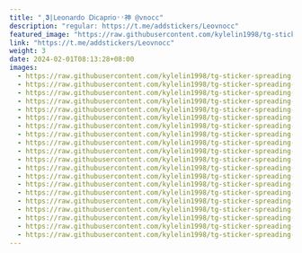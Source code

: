 ```yaml
---
title: "͵𝟑|𝖫𝖾𝗈𝗇𝖺𝗋𝖽𝗈 𝖣𝗂𝖼𝖺𝗉𝗋𝗂𝗈˒˒神 @vnocc"
description: "regular: https://t.me/addstickers/Leovnocc"
featured_image: "https://raw.githubusercontent.com/kylelin1998/tg-sticker-spreading-worldwide-images/main/img/3030e418-210d-4edc-aba7-f4996eedc237.jpg"
link: "https://t.me/addstickers/Leovnocc"
weight: 3
date: 2024-02-01T08:13:28+08:00
images:
  - https://raw.githubusercontent.com/kylelin1998/tg-sticker-spreading-worldwide-images/main/img/3030e418-210d-4edc-aba7-f4996eedc237.jpg
  - https://raw.githubusercontent.com/kylelin1998/tg-sticker-spreading-worldwide-images/main/img/f19bd61a-a25f-4b78-b913-a6549dd027a8.jpg
  - https://raw.githubusercontent.com/kylelin1998/tg-sticker-spreading-worldwide-images/main/img/ed2b0093-3302-4a87-962d-c53c0c85cfcf.jpg
  - https://raw.githubusercontent.com/kylelin1998/tg-sticker-spreading-worldwide-images/main/img/010ff3a6-8bf4-47c5-bdae-b97487400875.jpg
  - https://raw.githubusercontent.com/kylelin1998/tg-sticker-spreading-worldwide-images/main/img/76a5149d-b05f-40ed-8297-7c8567efdeec.jpg
  - https://raw.githubusercontent.com/kylelin1998/tg-sticker-spreading-worldwide-images/main/img/daf34f1f-b5d5-4079-bdee-9f9d93b0fbe0.jpg
  - https://raw.githubusercontent.com/kylelin1998/tg-sticker-spreading-worldwide-images/main/img/116ab78c-de39-4ddf-8ef7-059b8c885b77.jpg
  - https://raw.githubusercontent.com/kylelin1998/tg-sticker-spreading-worldwide-images/main/img/41591baf-305e-4058-a47a-51e5eee04149.jpg
  - https://raw.githubusercontent.com/kylelin1998/tg-sticker-spreading-worldwide-images/main/img/4b9e3e50-0bf3-43d9-99be-1c8aa6baba7b.jpg
  - https://raw.githubusercontent.com/kylelin1998/tg-sticker-spreading-worldwide-images/main/img/1cdcf473-824b-49ee-aac9-1eae76ba2a6b.jpg
  - https://raw.githubusercontent.com/kylelin1998/tg-sticker-spreading-worldwide-images/main/img/88aa13c4-bc57-49a6-b919-fc337f7424e3.jpg
  - https://raw.githubusercontent.com/kylelin1998/tg-sticker-spreading-worldwide-images/main/img/831f082a-9b44-492b-a664-abba3dfe30fb.jpg
  - https://raw.githubusercontent.com/kylelin1998/tg-sticker-spreading-worldwide-images/main/img/4bd1adda-9fef-41da-ab55-d08f9cc7bc01.jpg
  - https://raw.githubusercontent.com/kylelin1998/tg-sticker-spreading-worldwide-images/main/img/b12edf92-8309-4701-8526-3812c0da6bf8.jpg
  - https://raw.githubusercontent.com/kylelin1998/tg-sticker-spreading-worldwide-images/main/img/aafb8cd2-035b-4895-bc4e-481f9a656976.jpg
  - https://raw.githubusercontent.com/kylelin1998/tg-sticker-spreading-worldwide-images/main/img/7e083451-9871-44d9-99fa-76f9d7af767e.jpg
  - https://raw.githubusercontent.com/kylelin1998/tg-sticker-spreading-worldwide-images/main/img/e33e40d7-1141-430b-a40f-ddf46272896d.jpg
  - https://raw.githubusercontent.com/kylelin1998/tg-sticker-spreading-worldwide-images/main/img/68bf23f0-418b-4cb2-a85a-51fa458334c0.jpg
  - https://raw.githubusercontent.com/kylelin1998/tg-sticker-spreading-worldwide-images/main/img/0fafb5ff-0d24-4afb-9a0d-9edc18d229c9.jpg
  - https://raw.githubusercontent.com/kylelin1998/tg-sticker-spreading-worldwide-images/main/img/05fb1074-f926-4c00-8b7d-7bf58468cfff.jpg
---
```


